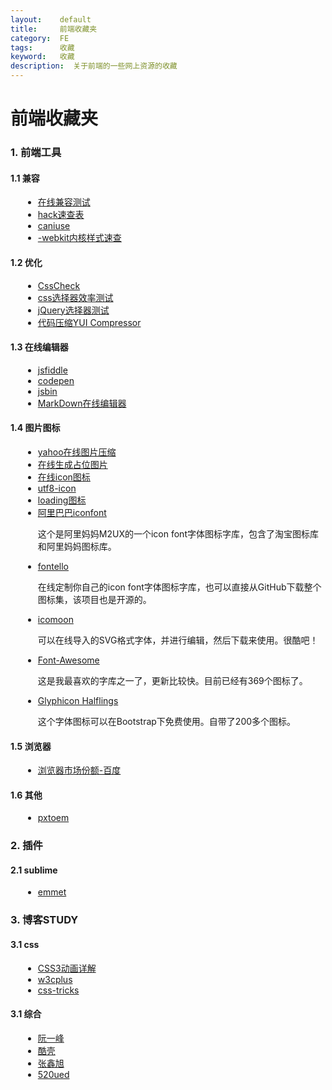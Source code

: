 ```yaml
---
layout:    default
title:     前端收藏夹
category:  FE
tags:      收藏
keyword:   收藏
description:  关于前端的一些网上资源的收藏
---
```


<style>
	.href-list li {list-style: initial;margin-left: 20px;}
</style>

<div class="post-con">
<h1>前端收藏夹</h1>

<h3>1. 前端工具</h3>
<h4>1.1 兼容</h4>
<ul class="href-list">
	<li><a href="http://www.browserstack.com/screenshots">在线兼容测试</a></li>
	<li><a href="http://bbs.websjy.com/club/websjy_index/59/">hack速查表</a></li>
	<li><a href="http://caniuse.com/">caniuse</a></li>
	<li><a href="http://ued.ctrip.com/blog/wp-content/webkitcss/index.html">-webkit内核样式速查</a></li>
</ul>

<h4>1.2 优化</h4>
<ul class="href-list">
	<li><a href="http://www.htmhttp://bbs.websjy.com/club/websjy_index/59/p.com/tools/csscheck/">CssCheck</a></li>
	<li><a href="http://stevesouders.com/efws/css-selectors/csscreate.php">css选择器效率测试</a></li>
	<li><a href="http://codylindley.com/jqueryselectors/">jQuery选择器测试</a></li>
	<li><a href="http://ganquan.info/yui/?hl=zh-CN">代码压缩YUI Compressor</a></li>
</ul>

<h4>1.3 在线编辑器</h4>
<ul class="href-list">
	<li><a href="http://jsfiddle.net/">jsfiddle</a></li>
	<li><a href="http://codepen.io/">codepen</a></li>
	<li><a href="http://jsbin.com/">jsbin</a></li>
	<li><a href="https://www.zybuluo.com">MarkDown在线编辑器</a></li>
</ul>

<h4>1.4 图片图标</h4>
<ul class="href-list">
	<li><a href="http://www.smushit.com/ysmush.it/">yahoo在线图片压缩</a></li>
	<li><a href="http://placehold.it/">在线生成占位图片</a></li>
	<li><a href="http://livetools.uiparade.com/index.html">在线icon图标</a></li>
	<li><a href="http://www.utf8icons.com/">utf8-icon</a></li>
	<li><a href="http://preloaders.net/">loading图标</a></li>
	<li>
		<a href="http://preloaders.net/">阿里巴巴iconfont</a>
		<p>这个是阿里妈妈M2UX的一个icon font字体图标字库，包含了淘宝图标库和阿里妈妈图标库。</p>
	</li>
	<li>
		<a href="http://fontello.com/">fontello</a>
		<p>在线定制你自己的icon font字体图标字库，也可以直接从GitHub下载整个图标集，该项目也是开源的。</p>
	</li>
	<li>
		<a href="http://icomoon.io/app/#/select">icomoon</a>
		<p>可以在线导入的SVG格式字体，并进行编辑，然后下载来使用。很酷吧！</p>
	</li>
	<li>
		<a href="http://fortawesome.github.io/Font-Awesome/">Font-Awesome</a>
		<p>这是我最喜欢的字库之一了，更新比较快。目前已经有369个图标了。</p>
	</li>
	<li>
		<a href="http://glyphicons.com/">Glyphicon Halflings</a>
		<p>这个字体图标可以在Bootstrap下免费使用。自带了200多个图标。</p>
	</li>
</ul>

<h4>1.5 浏览器</h4>
<ul class="href-list">
	<li><a href="http://tongji.baidu.com/data/browser">浏览器市场份额-百度</a></li>
</ul>

<h4>1.6 其他</h4>
<ul class="href-list">
	<li><a href="http://pxtoem.com/">pxtoem</a></li>
</ul>



<h3>2. 插件</h3>
<h4>2.1 sublime</h4>
<ul class="href-list">
	<li><a href="http://docs.emmet.io/cheat-sheet/">emmet</a></li>
</ul>

<h3>3. 博客STUDY</h3>
<h4>3.1 css</h4>
<ul class="href-list">
	<li><a href="http://beiyuu.com/css3-animation/">CSS3动画详解</a></li>
	<li><a href="http://www.w3cplus.com/">w3cplus</a></li>
	<li><a href="http://css-tricks.com/">css-tricks</a></li>
</ul>

<h4>3.1 综合</h4>
<ul class="href-list">
	<li><a href="http://www.ruanyifeng.com/blog/">阮一峰</a></li>
	<li><a href="http://coolshell.cn/">酷壳</a></li>
	<li><a href="http://www.zhangxinxu.com/php/">张鑫旭</a></li>
	<li><a href="hhttp://www.520ued.com/">520ued</a></li>
</ul>


</div>
